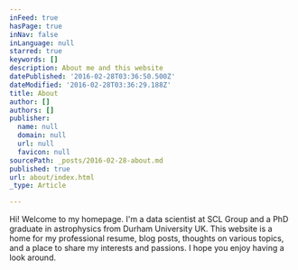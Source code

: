 ```yaml
---
inFeed: true
hasPage: true
inNav: false
inLanguage: null
starred: true
keywords: []
description: About me and this website
datePublished: '2016-02-28T03:36:50.500Z'
dateModified: '2016-02-28T03:36:29.188Z'
title: About
author: []
authors: []
publisher:
  name: null
  domain: null
  url: null
  favicon: null
sourcePath: _posts/2016-02-28-about.md
published: true
url: about/index.html
_type: Article

---
```

Hi! Welcome to my homepage. I'm a data scientist at SCL Group and a PhD graduate in astrophysics from Durham University UK. This website is a home for my professional resume, blog posts, thoughts on various topics, and a place to share my interests and passions. I hope you enjoy having a look around.